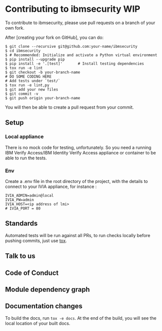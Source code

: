 # Contributing to ibmsecurity WIP

To contribute to ibmsecurity, please use pull requests on a branch of your own
fork.

After [creating your fork on GitHub], you can do:

```shell-session
$ git clone --recursive git@github.com:your-name/ibmsecurity
$ cd ibmsecurity
$ # Recommended: Initialize and activate a Python virtual environment
$ pip install --upgrade pip
$ pip install -e '.[test]'       # Install testing dependencies
$ tox run -e lint
$ git checkout -b your-branch-name
# DO SOME CODING HERE
# Add tests under `test/`
$ tox run -e lint,py
$ git add your new files
$ git commit -v
$ git push origin your-branch-name
```

You will then be able to create a pull request from your commit.

## Setup

### Local appliance

There is no mock code for testing, unfortunately.
So you need a running IBM Verify Access/IBM Identity Verify Access appliance or container to be able to run the tests.

### Env

Create a .env file in the root directory of the project, with the details to connect to your IVIA appliance, for instance :

````properties
IVIA_ADMIN=admin@local
IVIA_PW=admin
IVIA_HOST=<ip address of lmi>
# IVIA_PORT = 80
````

## Standards

Automated tests will be run against all PRs, to run checks locally before
pushing commits, just use [tox](https://tox.wiki/en/latest/).

## Talk to us



## Code of Conduct



## Module dependency graph



## Documentation changes

To build the docs, run `tox -e docs`. At the end of the build, you will see the
local location of your built docs.
